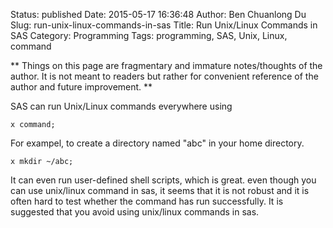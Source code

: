 Status: published
Date: 2015-05-17 16:36:48
Author: Ben Chuanlong Du
Slug: run-unix-linux-commands-in-sas
Title: Run Unix/Linux Commands in SAS
Category: Programming
Tags: programming, SAS, Unix, Linux, command

**
Things on this page are
fragmentary and immature notes/thoughts of the author.
It is not meant to readers
but rather for convenient reference of the author and future improvement.
**

SAS can run Unix/Linux commands everywhere using
```SAS
x command;
```
For exampel,
to create a directory named "abc" in your home directory.
```SAS
x mkdir ~/abc;
```

It can even run user-defined shell scripts, 
which is great. 
even though you can use unix/linux command in sas, 
it seems that it is not robust and it is often hard 
to test whether the command has run successfully.
It is suggested that you avoid using unix/linux commands in sas.
